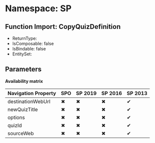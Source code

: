 # Namespace: SP

## Function Import: CopyQuizDefinition

- ReturnType: 
- IsComposable: false
- IsBindable: false
- EntitySet: 

## Parameters

**Availability matrix**

Navigation Property | SPO | SP 2019 | SP 2016 | SP 2013
----------|-----|---------|---------|--------
destinationWebUrl | ✖ | ✖ | ✖ | ✔
newQuizTitle | ✖ | ✖ | ✖ | ✔
options | ✖ | ✖ | ✖ | ✔
quizId | ✖ | ✖ | ✖ | ✔
sourceWeb | ✖ | ✖ | ✖ | ✔
